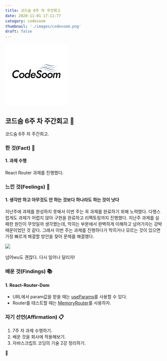 ```yaml
---
title: 코드숨 6주 차 주간회고
date: 2020-11-01 17:11:77
category: codesoom
thumbnail: './images/codesoom.png'
draft: false
---
```


![](./images/codesoom.png)

## 코드숨 6주 차 주간회고 🚀

코드숨 6주 차 주간회고.

### 한 것(Fact) 🔧

#### 1. 과제 수행

React Router 과제를 진행했다.

### 느낀 것(Feelings) 🙏

#### 1. 생각만 하고 아무것도 안 하는 것보다 하나라도 하는 것이 낫다

지난주에 과제를 완성하지 못해서 이번 주는 꼭 과제를 완료하기 위해 노력했다.
다행스럽게도 과제가 어렵지 않아 구현을 완료하고 리팩토링까지 진행했다.
지난주 과제를 실패한 원인이 무엇일까 생각했는데, 막히는 부분에서 완벽하게 이해하고 넘어가자는 강박 때문이었던 것 같다.
그래서 이번 주는 과제를 진행하다가 막히거나 모르는 것이 있으면 가장 빠르게 해결할 방안을 찾아 문제를 해결했다.

![](../images/first-run.gif)

넘어wu도 괜찮다. 다시 일어나 달리자!

### 배운 것(Findings) 📚

#### 1. React-Router-Dom

- URL에서 param값을 받을 때는 [useParams](https://reactrouter.com/web/api/Hooks/useparams)를 사용할 수 있다.
- Router를 테스트할 때는 [MemoryRouter](https://reactrouter.com/web/api/MemoryRouter)를 사용하자.

### 자기 선언(Affirmation) 📋

1. 7주 차 과제 수행하기.
2. 배운 것을 회사에 적용해보기.
3. 자바스크립트 코딩의 기술 2강 정리하기.

👋
